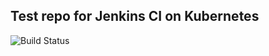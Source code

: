 ## Test repo for Jenkins CI on Kubernetes


![Build Status](http://jenkins.otterwerks.net/buildStatus/icon?job=Kubernetes-Jenkins-Nginx+Demo)
